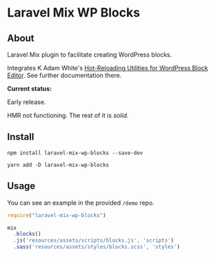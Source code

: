 # Laravel Mix WP Blocks

## About

Laravel Mix plugin to facilitate creating WordPress blocks.

Integrates K Adam White's [Hot-Reloading Utilities for WordPress Block Editor](https://github.com/kadamwhite/block-editor-hmr). See further documentation there.

**Current status:**

Early release.

HMR not functioning. The rest of it is *solid*.

## Install

`npm install laravel-mix-wp-blocks --save-dev`

`yarn add -D laravel-mix-wp-blocks`

## Usage

You can see an example in the provided `/demo` repo.

```js
require("laravel-mix-wp-blocks")

mix
  .blocks()
  .js('resources/assets/scripts/blocks.js', 'scripts')
  .sass('resources/assets/styles/blocks.scss', 'styles')
```
